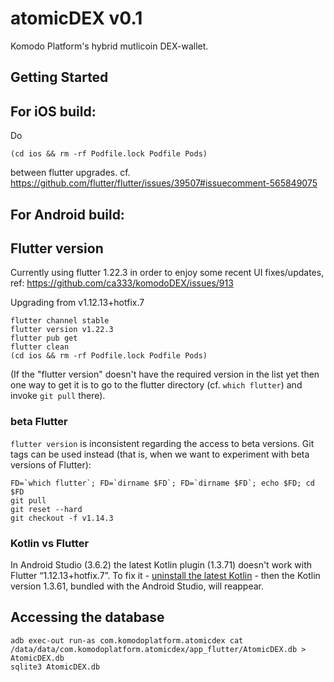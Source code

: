 # atomicDEX v0.1

Komodo Platform's hybrid mutlicoin DEX-wallet. 

## Getting Started


## For iOS build:

Do

    (cd ios && rm -rf Podfile.lock Podfile Pods)

between flutter upgrades.
cf. https://github.com/flutter/flutter/issues/39507#issuecomment-565849075

## For Android build:


## Flutter version

Currently using flutter 1.22.3 in order to enjoy some recent UI fixes/updates, ref: https://github.com/ca333/komodoDEX/issues/913

Upgrading from v1.12.13+hotfix.7

    flutter channel stable
    flutter version v1.22.3
    flutter pub get
    flutter clean
    (cd ios && rm -rf Podfile.lock Podfile Pods)

(If the "flutter version" doesn't have the required version in the list yet then one way to get it is to go to the flutter directory (cf. `which flutter`) and invoke `git pull` there).

### beta Flutter

`flutter version` is inconsistent regarding the access to beta versions.
Git tags can be used instead (that is, when we want to experiment with beta versions of Flutter):

    FD=`which flutter`; FD=`dirname $FD`; FD=`dirname $FD`; echo $FD; cd $FD
    git pull
    git reset --hard
    git checkout -f v1.14.3

### Kotlin vs Flutter

In Android Studio (3.6.2) the latest Kotlin plugin (1.3.71) doesn't work with Flutter “1.12.13+hotfix.7”. To fix it - [uninstall the latest Kotlin](https://github.com/flutter/flutter/issues/52077#issuecomment-600459786) - then the Kotlin version 1.3.61, bundled with the Android Studio, will reappear.

## Accessing the database

    adb exec-out run-as com.komodoplatform.atomicdex cat /data/data/com.komodoplatform.atomicdex/app_flutter/AtomicDEX.db > AtomicDEX.db
    sqlite3 AtomicDEX.db
